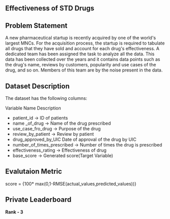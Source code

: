 ## Effectiveness of STD Drugs

## Problem Statement
A new pharmaceutical startup is recently acquired by one of the world's largest MNCs. For the acquisition process, the startup is required to tabulate all drugs that they have sold and account for each drug's effectiveness. A dedicated team has been assigned the task to analyze all the data. This data has been collected over the years and it contains data points such as the drug's name, reviews by customers, popularity and use cases of the drug, and so on. Members of this team are by the noise present in the data.

## Dataset Description

The dataset has the following columns:

 Variable Name			Description

- patient_id		->	ID of patients
- name _of_drug		->	Name of the drug prescribed
- use_case_fro_drug	->	Purpose of the drug
- review_by_patient	->	Review by patient
- drug_approved_by_UIC		Date of approval of the drug by UIC
- number_of_times_prescribed  ->	Number of times the drug is prescribed
- effectiveness_rating	    ->	Effectiveness of drug
- base_score		    ->	Generated score(Target Variable)

## Evalutaion Metric

score = {100* max(0,1-RMSE(actual\_values,predicted\_values))}

## Private Leaderboard
**Rank - 3**
